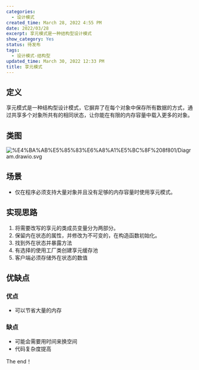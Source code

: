 ```yaml
---
categories:
  - 设计模式
created_time: March 28, 2022 4:55 PM
date: 2022/03/28
excerpt: 享元模式是一种结构型设计模式
show_category: Yes
status: 待发布
tags:
  - 设计模式-结构型
updated_time: March 30, 2022 12:33 PM
title: 享元模式
---
```



## 定义

享元模式是一种结构型设计模式，它摒弃了在每个对象中保存所有数据的方式，通过共享多个对象所共有的相同状态，让你能在有限的内存容量中载入更多的对象。

## 类图

![%E4%BA%AB%E5%85%83%E6%A8%A1%E5%BC%8F%208f801/Diagram.drawio.svg](/notion_images/313648128f60b774897cfed5d5e6f1a4.svg)

## 场景

- 仅在程序必须支持大量对象并且没有足够的内存容量时使用享元模式。

## 实现思路

1. 将需要改写的享元的类成员变量分为两部分。
2. 保留内在状态的属性，并修改为不可变的，在构造函数初始化。
3. 找到外在状态并暴露方法
4. 有选择的使用工厂类创建享元缓存池
5. 客户端必须存储外在状态的数值

## 优缺点

### 优点

- 可以节省大量的内存

### 缺点

- 可能会需要用时间来换空间
- 代码复杂度提高

The end！